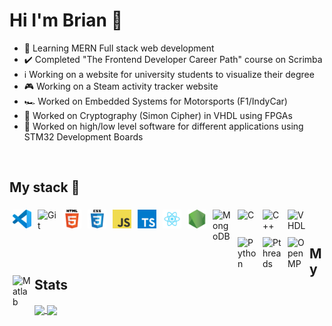 # Hi I'm Brian 👋

- 🤔 Learning MERN Full stack web development
- ✔️ Completed "The Frontend Developer Career Path" course on Scrimba
- ℹ️ Working on a website for university students to visualize their degree
- 🎮 Working on a Steam activity tracker website
- 🏎️ Worked on Embedded Systems for Motorsports (F1/IndyCar)
- 🔑 Worked on Cryptography (Simon Cipher) in VHDL using FPGAs
- 🤖 Worked on high/low level software for different applications using STM32 Development Boards

<br/>


## My stack 🥞

<img alt="Visual Studio Code" width="30px" align="left" style="margin: 5px" src="https://raw.githubusercontent.com/github/explore/80688e429a7d4ef2fca1e82350fe8e3517d3494d/topics/visual-studio-code/visual-studio-code.png" />
<img alt="Git" width="30px" align="left" style="margin: 5px" src="https://git-scm.com/images/logos/downloads/Git-Icon-1788C.png" />
<img alt="HTML5" width="30px" align="left" style="margin: 5px" src="https://raw.githubusercontent.com/github/explore/80688e429a7d4ef2fca1e82350fe8e3517d3494d/topics/html/html.png" />
<img alt="CSS3" width="30px" align="left" style="margin: 5px" src="https://raw.githubusercontent.com/github/explore/80688e429a7d4ef2fca1e82350fe8e3517d3494d/topics/css/css.png" />
<img alt="JavaScript" width="30px" align="left" style="margin: 5px" src="https://raw.githubusercontent.com/github/explore/80688e429a7d4ef2fca1e82350fe8e3517d3494d/topics/javascript/javascript.png" />
<img alt="TypeScript" width="30px" align="left" style="margin: 5px" src="https://raw.githubusercontent.com/github/explore/80688e429a7d4ef2fca1e82350fe8e3517d3494d/topics/typescript/typescript.png" />
<img alt="React" width="30px" align="left" style="margin: 5px" src="https://raw.githubusercontent.com/github/explore/80688e429a7d4ef2fca1e82350fe8e3517d3494d/topics/react/react.png" />
<img alt="Node.js" width="30px" align="left" style="margin: 5px" src="https://raw.githubusercontent.com/github/explore/80688e429a7d4ef2fca1e82350fe8e3517d3494d/topics/nodejs/nodejs.png" />
<img alt="MongoDB" width="30px" align="left" style="margin: 5px" src="https://www.clipartmax.com/png/full/275-2754492_mongodb-nosql-document-oriented-database-portable-network-mongodb-logo.png" />
<img alt="C" width="30px" align="left" style="margin: 5px" src="https://upload.wikimedia.org/wikipedia/commons/thumb/1/18/C_Programming_Language.svg/1200px-C_Programming_Language.svg.png" />
<img alt="C++" width="30px" align="left" style="margin: 5px" src="https://upload.wikimedia.org/wikipedia/commons/thumb/1/18/ISO_C%2B%2B_Logo.svg/1822px-ISO_C%2B%2B_Logo.svg.png" />
<img alt="VHDL" width="30px" align="left" style="margin: 5px" src="https://play-lh.googleusercontent.com/xeuSfQHt8wEb-JdcXLtReGF-KO8_Rd2UMOL0vSB6bS9qlxdAGQ0VR4mM9wVeEb76EA" />
<img alt="Python" width="30px" align="left" style="margin: 5px" src="https://qph.cf2.quoracdn.net/main-qimg-28cadbd02699c25a88e5c78d73c7babc" />
<img alt="Pthreads" width="30px" align="left" style="margin: 5px" src="https://media.slid.es/uploads/joewatkins/images/928311/pthreads-logo.png" />
<img alt="OpenMP" width="30px" align="left" style="margin: 5px" src="https://avatars.githubusercontent.com/u/8496952?s=280&v=4" />
<img alt="Matlab" width="30px" align="left" style="margin: 5px" src="https://upload.wikimedia.org/wikipedia/commons/thumb/2/21/Matlab_Logo.png/667px-Matlab_Logo.png" />
<br />
<br/>

## My Stats
<a href="https://github.com/BrianKoDev/github-readme-stats">
  <img align="center" src="https://github-readme-stats.vercel.app/api/top-langs/?username=BrianKoDev" />
</a>


<a href="https://github.com/BrianKoDev/github-readme-stats">
  <img align="center" src="https://github-readme-stats.vercel.app/api?username=BrianKoDev" />
</a>

